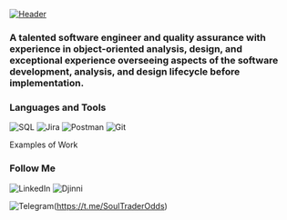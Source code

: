 [![Header](https://github.com/KIngGidra/KingGidra/blob/main/.idea/Assets/Ao.gif )](https://dou.ua/users/igor-strelbitskii/)


### A talented software engineer and quality assurance with experience in object-oriented analysis, design, and exceptional experience overseeing aspects of the software development, analysis, and design lifecycle before implementation.
    
### Languages and Tools

![SQL](https://img.shields.io/badge/-Sql-090909?style=for-the-badge&logo=mysql)      ![Jira](https://img.shields.io/badge/-Jira-090909?style=for-the-badge&logo=jiraSoftware) ![Postman](https://img.shields.io/badge/-Postman-090909?style=for-the-badge&logo=Postman)
![Git](https://img.shields.io/badge/-Git-090909?style=for-the-badge&logo=Git) 

Examples of Work


### Follow Me

![LinkedIn](https://img.shields.io/badge/-LinkedIn-090909?style=for-the-badge&logo=LinkedIn)
![Djinni](https://img.shields.io/badge/-Djinny-090909?style=for-the-badge&logo=Djinni)

![Telegram](https://img.shields.io/badge/-Telegram-090909?style=for-the-badge&logo=telegram)(https://t.me/SoulTraderOdds)




